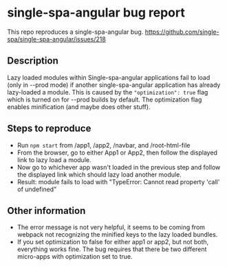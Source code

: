 # single-spa-angular bug report
This repo reproduces a single-spa-angular bug. https://github.com/single-spa/single-spa-angular/issues/218

## Description
Lazy loaded modules within Single-spa-angular applications fail to load (only in --prod mode) if another single-spa-angular application has already lazy-loaded a module.
This is caused by the ``"optimization": true`` flag which is turned on for --prod builds by default. The optimization flag enables minification (and maybe does other stuff).

## Steps to reproduce
- Run ``npm start`` from /app1, /app2, /navbar, and /root-html-file
- From the browser, go to either App1 or App2, then follow the displayed link to lazy load a module.
- Now go to whichever app wasn't loaded in the previous step and follow the displayed link which should lazy load another module.
- Result: module fails to load with "TypeError: Cannot read property 'call' of undefined"

## Other information
- The error message is not very helpful, it seems to be coming from webpack not recognizing the minified keys to the lazy loaded bundles.
- If you set optimization to false for either app1 or app2, but not both, everything works fine. The bug requires that there be two different micro-apps with optimization set to true. 
